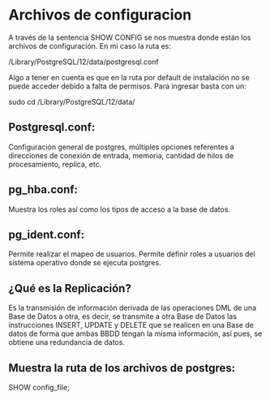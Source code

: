 # Archivos de configuracion

A través de la sentencia SHOW CONFIG se nos muestra donde están los archivos de configuración.
En mi caso la ruta es:

  /Library/PostgreSQL/12/data/postgresql.conf

Algo a tener en cuenta es que en la ruta por default de instalación no se puede acceder debido a falta
de permisos. Para ingresar basta con un:

  sudo cd /Library/PostgreSQL/12/data/

## Postgresql.conf:
  Configuración general de postgres, múltiples opciones referentes a direcciones de conexión
  de entrada, memoria, cantidad de hilos de procesamiento, replica, etc.

## pg_hba.conf:
  Muestra los roles así como los tipos de acceso a la base de datos.

## pg_ident.conf:
  Permite realizar el mapeo de usuarios. Permite definir roles a usuarios del sistema operativo
  donde se ejecuta postgres.

## ¿Qué es la Replicación?

  Es la transmisión de información derivada de las operaciones DML de una Base de Datos a otra, es decir, se
  transmite a otra Base de Datos las instrucciones INSERT, UPDATE y DELETE que se realicen en una Base de datos
  de forma que ambas BBDD tengan la misma información, así pues, se obtiene una redundancia de datos.

## Muestra la ruta de los archivos de postgres:

  SHOW config_file;
